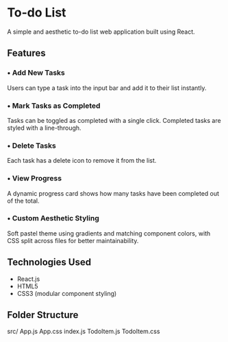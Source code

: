 # To-do List

A simple and aesthetic to-do list web application built using React.

## Features

### • Add New Tasks
Users can type a task into the input bar and add it to their list instantly.

### • Mark Tasks as Completed
Tasks can be toggled as completed with a single click. Completed tasks are styled with a line-through.

### • Delete Tasks
Each task has a delete icon to remove it from the list.

### • View Progress
A dynamic progress card shows how many tasks have been completed out of the total.

### • Custom Aesthetic Styling
Soft pastel theme using gradients and matching component colors, with CSS split across files for better maintainability.

## Technologies Used

- React.js
- HTML5
- CSS3 (modular component styling)

## Folder Structure
src/
App.js
App.css
index.js
TodoItem.js
TodoItem.css
